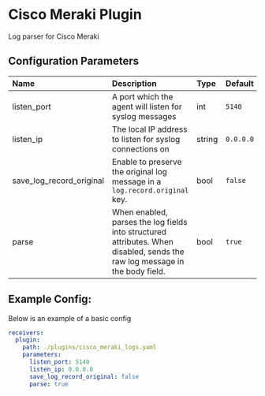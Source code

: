 # Cisco Meraki Plugin

Log parser for Cisco Meraki

## Configuration Parameters

| Name | Description | Type | Default | Required | Values |
|:-- |:-- |:-- |:-- |:-- |:-- |
| listen_port | A port which the agent will listen for syslog messages | int | `5140` | false |  |
| listen_ip | The local IP address to listen for syslog connections on | string | `0.0.0.0` | false |  |
| save_log_record_original | Enable to preserve the original log message in a `log.record.original` key. | bool | `false` | false |  |
| parse | When enabled, parses the log fields into structured attributes. When disabled, sends the raw log message in the body field. | bool | `true` | false |  |

## Example Config:

Below is an example of a basic config

```yaml
receivers:
  plugin:
    path: ./plugins/cisco_meraki_logs.yaml
    parameters:
      listen_port: 5140
      listen_ip: 0.0.0.0
      save_log_record_original: false
      parse: true
```
